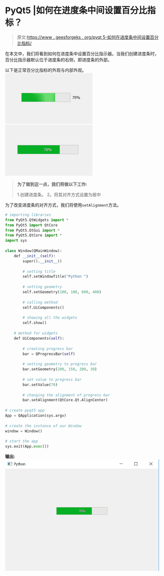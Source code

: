 # PyQt5 |如何在进度条中间设置百分比指标？

> 原文:[https://www . geesforgeks . org/pyqt 5-如何在进度条中间设置百分比指标/](https://www.geeksforgeeks.org/pyqt5-how-to-set-percentage-indicator-in-middle-of-progress-bar/)

在本文中，我们将看到如何在进度条中设置百分比指示器。当我们创建进度条时，百分比指示器默认位于进度条的右侧，即进度条的外部。

以下是正常百分比指标的外观与内部外观。
![](img/c985f2f8e4f9fa76a73c9c10d9a9a6a0.png) ![](img/7ae1ac2ce56e7aee9cb36096eb0d0c15.png)

> **为了做到这一点，我们将做以下工作:**
> 
> 1.创建进度条。
> 2。将其对齐方式设置为居中

为了改变进度条的对齐方式，我们将使用`setAlignment`方法。

```py
# importing libraries
from PyQt5.QtWidgets import * 
from PyQt5 import QtCore
from PyQt5.QtGui import * 
from PyQt5.QtCore import * 
import sys

class Window(QMainWindow):
    def __init__(self):
        super().__init__()

        # setting title
        self.setWindowTitle("Python ")

        # setting geometry
        self.setGeometry(100, 100, 600, 400)

        # calling method
        self.UiComponents()

        # showing all the widgets
        self.show()

    # method for widgets
    def UiComponents(self):

        # creating progress bar
        bar = QProgressBar(self)

        # setting geometry to progress bar
        bar.setGeometry(200, 150, 200, 30)

        # set value to progress bar
        bar.setValue(70)

        # changing the alignment of progress bar
        bar.setAlignment(QtCore.Qt.AlignCenter)

# create pyqt5 app
App = QApplication(sys.argv)

# create the instance of our Window
window = Window()

# start the app
sys.exit(App.exec())
```

**输出:**
![](img/59b9d59fe25f7b383a37f25b9ef8250a.png)